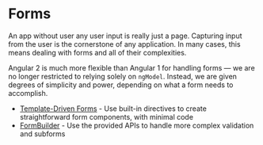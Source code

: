 # Forms
An app without user any user input is really just a page. Capturing input from the user is the cornerstone of any application. In many cases, this means dealing with forms and all of their complexities.

Angular 2 is much more flexible than Angular 1 for handling forms — we are no longer restricted to relying solely on `ngModel`. Instead, we are given degrees of simplicity and power, depending on what a form needs to accomplish.

- [Template-Driven Forms](template-driven_forms.md) - Use built-in directives to create straightforward form components, with minimal code
- [FormBuilder](form-builder.md) - Use the provided APIs to handle more complex validation and subforms
